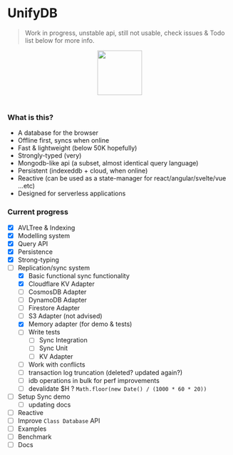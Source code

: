 # UnifyDB

> Work in progress, unstable api, still not usable, check issues & Todo list below for more info.

<p align="center">
	<img src="https://i.postimg.cc/0yp2LmPJ/exchange-databases.png" width="100">
	<br>
	<br>
</p>


### What is this?
- A database for the browser
- Offline first, syncs when online
- Fast & lightweight (below 50K hopefully)
- Strongly-typed (very)
- Mongodb-like api (a subset, almost identical query language)
- Persistent (indexeddb + cloud, when online)
- Reactive (can be used as a state-manager for react/angular/svelte/vue ...etc)
- Designed for serverless applications

### Current progress
- [x] AVLTree & Indexing
- [x] Modelling system
- [x] Query API
- [x] Persistence
- [x] Strong-typing
- [ ] Replication/sync system
	- [x] Basic functional sync functionality
	- [x] Cloudflare KV Adapter
	- [ ] CosmosDB Adapter
	- [ ] DynamoDB Adapter
	- [ ] Firestore Adapter
	- [ ] S3 Adapter (not advised)
	- [x] Memory adapter (for demo & tests)
	- [ ] Write tests
		- [ ] Sync Integration
		- [ ] Sync Unit
		- [ ] KV Adapter
	- [ ] Work with conflicts
	- [ ] transaction log truncation (deleted? updated again?)
	- [ ] idb operations in bulk for perf improvements
	- [ ] devalidate $H ? `Math.floor(new Date() / (1000 * 60 * 20))`
- [ ] Setup Sync demo
	- [ ] updating docs
- [ ] Reactive
- [ ] Improve `Class Database` API
- [ ] Examples
- [ ] Benchmark
- [ ] Docs